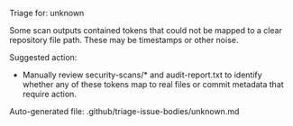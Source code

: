 Triage for: unknown

Some scan outputs contained tokens that could not be mapped to a clear repository file path. These may be timestamps or other noise.

Suggested action:
- Manually review security-scans/* and audit-report.txt to identify whether any of these tokens map to real files or commit metadata that require action.

Auto-generated file: .github/triage-issue-bodies/unknown.md

